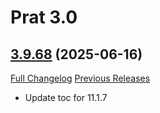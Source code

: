 # Prat 3.0

## [3.9.68](https://github.com/Legacy-of-Sylvanaar/prat-3-0/tree/3.9.68) (2025-06-16)
[Full Changelog](https://github.com/Legacy-of-Sylvanaar/prat-3-0/compare/3.9.67...3.9.68) [Previous Releases](https://github.com/Legacy-of-Sylvanaar/prat-3-0/releases)

- Update toc for 11.1.7  
